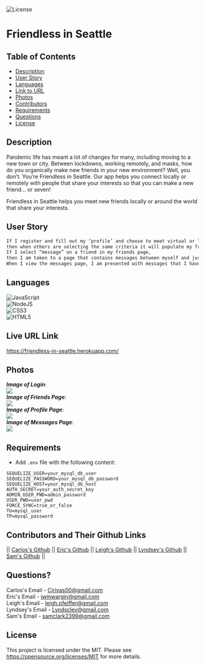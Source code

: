 
  ![License](https://img.shields.io/badge/License-MIT-yellow.svg)
  # Friendless in Seattle
  ## Table of Contents
  * [Description](#description)
  * [User Story](#user-story)
  * [Languages](#languages)
  * [Link to URL](#live-url-link)
  * [Photos](#photos)
  * [Contributors](#contributors-and-their-github-links)
  * [Requirements](#requirements)
  * [Questions](#questions)
  * [License](#license)
  

  ## Description
  Pandemic life has meant a lot of changes for many, including moving to a new town or city.
  Between lockdowns, working remotely, and masks, how do you organically make new friends in your new environment? 
  Well, you don’t. You’re Friendless in Seattle. 
  Our app helps you connect locally or remotely with people that share your interests so that you can make a new friend… or seven! 

  Friendless in Seattle helps you meet new friends locally or around the world that share your interests.
  
  ## User Story
  ``` md
  If I register and fill out my ‘profile’ and choose to meet virtual or local friends and choose an interest category, 
  then when others are selecting the same criteria it will populate my friends page. 
  If I select “message” on a friend in my friends page, 
  then I am taken to a page that contains messages between myself and just that friend. 
  When I view the messages page, I am presented with messages that I have open.
  ```
  
  
  ## Languages
   ![JavaScript](https://img.shields.io/badge/javascript-%23323330.svg?style=for-the-badge&logo=javascript&logoColor=%23F7DF1E)
   <br>
    ![NodeJS](https://img.shields.io/badge/node.js-6DA55F?style=for-the-badge&logo=node.js&logoColor=white)
   <br>
    ![CSS3](https://img.shields.io/badge/css3-%231572B6.svg?style=for-the-badge&logo=css3&logoColor=white)
   <br>
    ![HTML5](https://img.shields.io/badge/html5-%23E34F26.svg?style=for-the-badge&logo=html5&logoColor=white)
   <br>

  ## Live URL Link
  https://friendless-in-seattle.herokuapp.com/
  
  ## Photos
  **_Image of Login_**:
  <br>
  <img src="https://github.com/Clos01/Friendless-in-seattle/tree/main/README-images/Login.png">
  <br>
  _**Image of Friends Page**_:
  <br>
  <img src="https://github.com/Clos01/Friendless-in-seattle/tree/main/README-images/Friends.png">
  <br>
  _**Image of Profile Page**_:
  <br>
  <img src="https://github.com/Clos01/Friendless-in-seattle/tree/main/README-images/Profile.png">
  <br>
  _**Image of Messages Page**_:
  <br>
  <img src="https://github.com/Clos01/Friendless-in-seattle/tree/main/README-images/Messages.png">
  
  
  ## Requirements

* Add `.env` file with the following content:

```
SEQUELIZE_USER=your_mysql_db_user
SEQUELIZE_PASSWORD=your_mysql_db_password
SEQUELIZE_HOST=your_mysql_db_host
AUTH_SECRET=your_auth_secret_key
ADMIN_USER_PWD=admin_password
USER_PWD=user_pwd
FORCE_SYNC=true_or_false
TU=mysql_user
TP=mysql_password
```
  ## Contributors and Their Github Links
  ||
[Carlos's Github](https://github.com/Clos01) ||
[Eric's Github](https://github.com/iwmwargin) ||
[Leigh's Github](https://github.com/leigh-pfeiffer) ||
[Lyndsey's Github](https://github.com/lyndsclev) ||
[Sam's Github](https://github.com/Sam-Clark1) ||
  ## Questions? 
  Carlos's Email - Cjrivas00@gmail.com
  <br>
  Eric's Email - iwmwargin@gmail.com
  <br>
  Leigh's Email - leigh.pfeiffer@gmail.com
  <br>
  Lyndsey's Email - Lyndsclev@gmail.com
  <br>
  Sam's Email - samclark2399@gmail.com
  <br>

  ## License
  This project is licensed under the MIT. Please see https://opensource.org/licenses/MIT for more details.  



